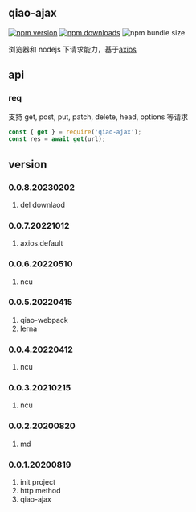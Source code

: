 ## qiao-ajax

[![npm version](https://img.shields.io/npm/v/qiao-ajax.svg?style=flat-square)](https://www.npmjs.org/package/qiao-ajax)
[![npm downloads](https://img.shields.io/npm/dm/qiao-ajax.svg?style=flat-square)](https://npm-stat.com/charts.html?package=qiao-ajax)
![npm bundle size](https://img.shields.io/bundlephobia/minzip/qiao-ajax)

浏览器和 nodejs 下请求能力，基于[axios](https://axios-http.com/)

## api

### req

支持 get, post, put, patch, delete, head, options 等请求

```javascript
const { get } = require('qiao-ajax');
const res = await get(url);
```

## version

### 0.0.8.20230202

1. del downlaod

### 0.0.7.20221012

1. axios.default

### 0.0.6.20220510

1. ncu

### 0.0.5.20220415

1. qiao-webpack
2. lerna

### 0.0.4.20220412

1. ncu

### 0.0.3.20210215

1. ncu

### 0.0.2.20200820

1. md

### 0.0.1.20200819

1. init project
2. http method
3. qiao-ajax
